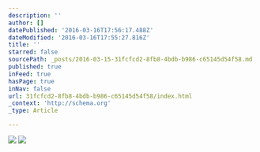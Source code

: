 ```yaml
---
description: ''
author: []
datePublished: '2016-03-16T17:56:17.488Z'
dateModified: '2016-03-16T17:55:27.816Z'
title: ''
starred: false
sourcePath: _posts/2016-03-15-31fcfcd2-8fb8-4bdb-b986-c65145d54f58.md
published: true
inFeed: true
hasPage: true
inNav: false
url: 31fcfcd2-8fb8-4bdb-b986-c65145d54f58/index.html
_context: 'http://schema.org'
_type: Article

---
```

![](https://the-grid-user-content.s3-us-west-2.amazonaws.com/2d41f7dc-b95e-4dfc-ad8c-5a19c9d7ef6c.png)
![](https://the-grid-user-content.s3-us-west-2.amazonaws.com/e72b8d95-aa61-4abe-bebd-103ea1172f4e.png)